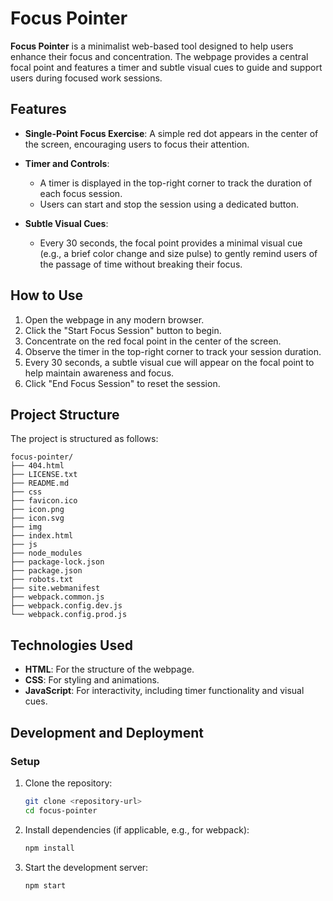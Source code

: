 # Focus Pointer

**Focus Pointer** is a minimalist web-based tool designed to help users enhance their focus and concentration. The webpage provides a central focal point and features a timer and subtle visual cues to guide and support users during focused work sessions.

## Features

- **Single-Point Focus Exercise**:
  A simple red dot appears in the center of the screen, encouraging users to focus their attention.

- **Timer and Controls**:
  - A timer is displayed in the top-right corner to track the duration of each focus session.
  - Users can start and stop the session using a dedicated button.

- **Subtle Visual Cues**:
  - Every 30 seconds, the focal point provides a minimal visual cue (e.g., a brief color change and size pulse) to gently remind users of the passage of time without breaking their focus.

## How to Use

1. Open the webpage in any modern browser.
2. Click the "Start Focus Session" button to begin.
3. Concentrate on the red focal point in the center of the screen.
4. Observe the timer in the top-right corner to track your session duration.
5. Every 30 seconds, a subtle visual cue will appear on the focal point to help maintain awareness and focus.
6. Click "End Focus Session" to reset the session.

## Project Structure

The project is structured as follows:
```
focus-pointer/
├── 404.html
├── LICENSE.txt
├── README.md
├── css
├── favicon.ico
├── icon.png
├── icon.svg
├── img
├── index.html
├── js
├── node_modules
├── package-lock.json
├── package.json
├── robots.txt
├── site.webmanifest
├── webpack.common.js
├── webpack.config.dev.js
└── webpack.config.prod.js
```



## Technologies Used

- **HTML**: For the structure of the webpage.
- **CSS**: For styling and animations.
- **JavaScript**: For interactivity, including timer functionality and visual cues.

## Development and Deployment

### Setup

1. Clone the repository:
   ```bash
   git clone <repository-url>
   cd focus-pointer
   ```

2. Install dependencies (if applicable, e.g., for webpack):
    ```bash
    npm install
    ```

3. Start the development server:
    ```bash
    npm start
    ```
